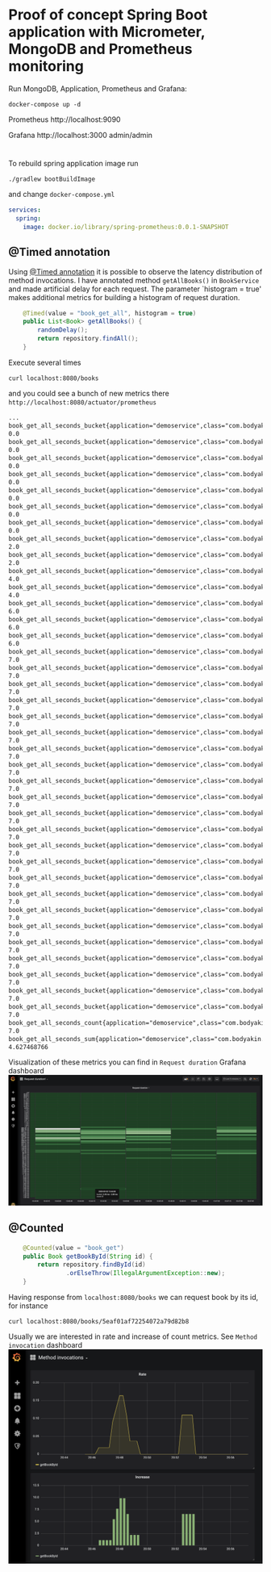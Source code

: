 # Proof of concept Spring Boot application with Micrometer, MongoDB and Prometheus monitoring

Run MongoDB, Application, Prometheus and Grafana:

```shell script
docker-compose up -d
```
Prometheus
http://localhost:9090

Grafana http://localhost:3000
admin/admin
#
To rebuild spring application image run
```shell script
./gradlew bootBuildImage
```
and change `docker-compose.yml`

```yaml
services:
  spring:
    image: docker.io/library/spring-prometheus:0.0.1-SNAPSHOT
```



## @Timed annotation
Using [@Timed annotation](https://micrometer.io/docs/concepts#_the_timed_annotation) it is possible to observe
 the latency distribution of method invocations.
I have annotated method `getAllBooks()` in `BookService` and made artificial delay for each request.
The parameter `histogram = true' makes additional metrics for building a histogram of request duration.  
```java
    @Timed(value = "book_get_all", histogram = true)
    public List<Book> getAllBooks() {
        randomDelay();
        return repository.findAll();
    }
```

Execute several times
```shell script
curl localhost:8080/books
```
and you could see a bunch of new metrics there `http://localhost:8080/actuator/prometheus`

```text
...
book_get_all_seconds_bucket{application="demoservice",class="com.bodyakin.springprometheus.services.BookService",exception="none",method="getAllBooks",le="0.156587348",} 0.0
book_get_all_seconds_bucket{application="demoservice",class="com.bodyakin.springprometheus.services.BookService",exception="none",method="getAllBooks",le="0.178956969",} 0.0
book_get_all_seconds_bucket{application="demoservice",class="com.bodyakin.springprometheus.services.BookService",exception="none",method="getAllBooks",le="0.20132659",} 0.0
book_get_all_seconds_bucket{application="demoservice",class="com.bodyakin.springprometheus.services.BookService",exception="none",method="getAllBooks",le="0.223696211",} 0.0
book_get_all_seconds_bucket{application="demoservice",class="com.bodyakin.springprometheus.services.BookService",exception="none",method="getAllBooks",le="0.246065832",} 0.0
book_get_all_seconds_bucket{application="demoservice",class="com.bodyakin.springprometheus.services.BookService",exception="none",method="getAllBooks",le="0.268435456",} 0.0
book_get_all_seconds_bucket{application="demoservice",class="com.bodyakin.springprometheus.services.BookService",exception="none",method="getAllBooks",le="0.357913941",} 0.0
book_get_all_seconds_bucket{application="demoservice",class="com.bodyakin.springprometheus.services.BookService",exception="none",method="getAllBooks",le="0.447392426",} 2.0
book_get_all_seconds_bucket{application="demoservice",class="com.bodyakin.springprometheus.services.BookService",exception="none",method="getAllBooks",le="0.536870911",} 2.0
book_get_all_seconds_bucket{application="demoservice",class="com.bodyakin.springprometheus.services.BookService",exception="none",method="getAllBooks",le="0.626349396",} 4.0
book_get_all_seconds_bucket{application="demoservice",class="com.bodyakin.springprometheus.services.BookService",exception="none",method="getAllBooks",le="0.715827881",} 4.0
book_get_all_seconds_bucket{application="demoservice",class="com.bodyakin.springprometheus.services.BookService",exception="none",method="getAllBooks",le="0.805306366",} 6.0
book_get_all_seconds_bucket{application="demoservice",class="com.bodyakin.springprometheus.services.BookService",exception="none",method="getAllBooks",le="0.894784851",} 6.0
book_get_all_seconds_bucket{application="demoservice",class="com.bodyakin.springprometheus.services.BookService",exception="none",method="getAllBooks",le="0.984263336",} 6.0
book_get_all_seconds_bucket{application="demoservice",class="com.bodyakin.springprometheus.services.BookService",exception="none",method="getAllBooks",le="1.073741824",} 7.0
book_get_all_seconds_bucket{application="demoservice",class="com.bodyakin.springprometheus.services.BookService",exception="none",method="getAllBooks",le="1.431655765",} 7.0
book_get_all_seconds_bucket{application="demoservice",class="com.bodyakin.springprometheus.services.BookService",exception="none",method="getAllBooks",le="1.789569706",} 7.0
book_get_all_seconds_bucket{application="demoservice",class="com.bodyakin.springprometheus.services.BookService",exception="none",method="getAllBooks",le="2.147483647",} 7.0
book_get_all_seconds_bucket{application="demoservice",class="com.bodyakin.springprometheus.services.BookService",exception="none",method="getAllBooks",le="2.505397588",} 7.0
book_get_all_seconds_bucket{application="demoservice",class="com.bodyakin.springprometheus.services.BookService",exception="none",method="getAllBooks",le="2.863311529",} 7.0
book_get_all_seconds_bucket{application="demoservice",class="com.bodyakin.springprometheus.services.BookService",exception="none",method="getAllBooks",le="3.22122547",} 7.0
book_get_all_seconds_bucket{application="demoservice",class="com.bodyakin.springprometheus.services.BookService",exception="none",method="getAllBooks",le="3.579139411",} 7.0
book_get_all_seconds_bucket{application="demoservice",class="com.bodyakin.springprometheus.services.BookService",exception="none",method="getAllBooks",le="3.937053352",} 7.0
book_get_all_seconds_bucket{application="demoservice",class="com.bodyakin.springprometheus.services.BookService",exception="none",method="getAllBooks",le="4.294967296",} 7.0
book_get_all_seconds_bucket{application="demoservice",class="com.bodyakin.springprometheus.services.BookService",exception="none",method="getAllBooks",le="5.726623061",} 7.0
book_get_all_seconds_bucket{application="demoservice",class="com.bodyakin.springprometheus.services.BookService",exception="none",method="getAllBooks",le="7.158278826",} 7.0
book_get_all_seconds_bucket{application="demoservice",class="com.bodyakin.springprometheus.services.BookService",exception="none",method="getAllBooks",le="8.589934591",} 7.0
book_get_all_seconds_bucket{application="demoservice",class="com.bodyakin.springprometheus.services.BookService",exception="none",method="getAllBooks",le="10.021590356",} 7.0
book_get_all_seconds_bucket{application="demoservice",class="com.bodyakin.springprometheus.services.BookService",exception="none",method="getAllBooks",le="11.453246121",} 7.0
book_get_all_seconds_bucket{application="demoservice",class="com.bodyakin.springprometheus.services.BookService",exception="none",method="getAllBooks",le="12.884901886",} 7.0
book_get_all_seconds_bucket{application="demoservice",class="com.bodyakin.springprometheus.services.BookService",exception="none",method="getAllBooks",le="14.316557651",} 7.0
book_get_all_seconds_bucket{application="demoservice",class="com.bodyakin.springprometheus.services.BookService",exception="none",method="getAllBooks",le="15.748213416",} 7.0
book_get_all_seconds_bucket{application="demoservice",class="com.bodyakin.springprometheus.services.BookService",exception="none",method="getAllBooks",le="17.179869184",} 7.0
book_get_all_seconds_bucket{application="demoservice",class="com.bodyakin.springprometheus.services.BookService",exception="none",method="getAllBooks",le="22.906492245",} 7.0
book_get_all_seconds_bucket{application="demoservice",class="com.bodyakin.springprometheus.services.BookService",exception="none",method="getAllBooks",le="28.633115306",} 7.0
book_get_all_seconds_bucket{application="demoservice",class="com.bodyakin.springprometheus.services.BookService",exception="none",method="getAllBooks",le="30.0",} 7.0
book_get_all_seconds_bucket{application="demoservice",class="com.bodyakin.springprometheus.services.BookService",exception="none",method="getAllBooks",le="+Inf",} 7.0
book_get_all_seconds_count{application="demoservice",class="com.bodyakin.springprometheus.services.BookService",exception="none",method="getAllBooks",} 7.0
book_get_all_seconds_sum{application="demoservice",class="com.bodyakin.springprometheus.services.BookService",exception="none",method="getAllBooks",} 4.627468766

```

Visualization of these metrics you can find in `Request duration` Grafana dashboard 
![Image of reques-duration-dashboard](https://raw.githubusercontent.com/bodyakin/spring-prometheus-poc/master/images/request-duration-dashboard.png)

## @Counted
```java
    @Counted(value = "book_get")
    public Book getBookById(String id) {
        return repository.findById(id)
                .orElseThrow(IllegalArgumentException::new);
    }
```

Having response from `localhost:8080/books` we can request book by its id, for instance
```shell script
curl localhost:8080/books/5eaf01af72254072a79d82b8
```

Usually we are interested in rate and increase of count metrics. See `Method invocation` dashboard 
![Image of reques-duration-dashboard](https://raw.githubusercontent.com/bodyakin/spring-prometheus-poc/master/images/method-invocations-dashboard.png)
